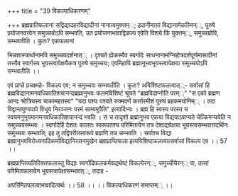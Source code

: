 +++
title = "39 विकल्पाधिकरणम्"

+++
ब्रह्मप्रातिफलानां सद्विद्यादहरविद्यादीनां नानात्वमुक्त्तम््; इदानीमासां विद्यानामेकस्मिन््, पुरुषे प्रयोजनवत्त्वेन समुच्चयोऽपि सम्भवति, उत प्रयोजनाभावाद्विकल्प एवेति विशये किं युक्त्तम््, समुच्चय्रोपि, सम्भवतीति । कुतः? एकफलानां

भिन्नशास्त्रार्थानामपि समुच्चयदर्शनात्् । दृश्यते ह्येकस्यैव स्वर्गादेः साधनानामग्निहोत्रदर्शपूर्णमासादीनां तस्यैव स्वार्गस्य भूयस्त्वापेक्षयैकत्र पुरुषे समुच्चयः; एवमिहापि ब्रह्मानुभवभूयस्त्वापेक्षया समुच्चयोऽपि सम्भवतीति ।।

एवं प्राप्ते प्रचक्ष्महे- विकल्प एव; न समुच्चयः सम्भवतीति । कुतः? अविशिष्टफलत्वात््- सर्वासां हि ब्रह्मविद्यानामनवधिकातिशयानन्दब्रह्मानुभवः फलमविशिष्टं श्रूयते "ब्रह्मविदाप्नोति परम््" "स एको ब्रह्मण आन्दः श्रोत्रियस्य चाकामहतस्य" "यदा पश्यः पश्यते रुक्मवर्णं कर्त्तारमीशं पुरुषं ब्रहकमयोनिम्् । तदा विद्वान्तपुण्यपापे विधूय निरञ्जनः परमं साम्यमुपैति" इत्यादिभ्यः । ब्रह्म हि स्वस्य परस्य च स्वयमनुभूयमानमनवधिकातिशयानन्दं भवति । स च तादृशो ब्रह्मानुभव एकया विद्ययाऽवाप्यते चेत्किमन्ययेति न समुच्चयसम्भवः । स्वर्गादेर्हि देशतः कालतः स्वरूपतश्च परिमितत्वेन तत्र देशाद्यपेक्षया भूयस्त्वसम्भवात्तदर्थिनः समुच्चयः सम्भवति; इह तु तद्विपरीतस्वरूपे ब्रह्मणि तन्न सम्भवति । सर्वाश्च विद्या ब्रह्मानुभवविरोध्यनादिकर्माविद्यानिरसनमुखेन ब्रह्मप्राप्तिफला इत्यविशिष्टफलत्वात्सर्वासां विकल्प एव ।। 57 ।।

ब्रह्मप्राप्तिव्यतिरिक्त्तफलास्तु विद्याः स्वर्गादिफलकर्मवद्यथेष्टं विकल्पेरन््, समुच्चीयेरन्् वा, तासां परिमितफलत्वेन भूयस्त्वापेक्षासम्भवात््, तदाह -

अपरिमितपलत्वाभावादित्यर्थः ।। 58 ।। ।। विकल्पाधिकरणं समाप्तम्् ।।